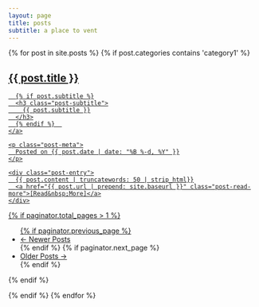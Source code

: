 ```yaml
---
layout: page
title: posts
subtitle: a place to vent
---
```


<!--## Posty Postyarychiii-->

<!--
{% for post in site.posts %}
{% if post.categories contains 'category1' %}
  <div class="post">
    <h3 class="title"><a href="{{ post.url }}">{{ post.title }}</a></h3>
    <p class="meta">{{ post.date | date_to_string}}</p>
    <div class="entry">
     {{ post.content | strip_html | truncatewords: 100 }}
    </div>
 </div>
{% endif %}
{% endfor %}
-->


{% for post in site.posts %}
{% if post.categories contains 'category1' %}
<div class="posts-list">

  <article class="post-preview">
    <a href="{{ post.url | prepend: site.baseurl }}">
	  <h2 class="post-title">{{ post.title }}</h2>
	
	  {% if post.subtitle %}
	  <h3 class="post-subtitle">
	    {{ post.subtitle }}
	  </h3>
	  {% endif %}  
    </a>

    <p class="post-meta">
      Posted on {{ post.date | date: "%B %-d, %Y" }}
    </p>
  
    <div class="post-entry">
      {{ post.content | truncatewords: 50 | strip_html}}
	  <a href="{{ post.url | prepend: site.baseurl }}" class="post-read-more">[Read&nbsp;More]</a>
    </div>
  
   </article>
</div>

{% if paginator.total_pages > 1 %}
<ul class="pager main-pager">
  {% if paginator.previous_page %}
  <li class="previous">
    <a href="{{ paginator.previous_page_path | prepend: site.baseurl | replace: '//', '/' }}">&larr; Newer Posts</a>
  </li>
  {% endif %}
  {% if paginator.next_page %}
  <li class="next">
    <a href="{{ paginator.next_page_path | prepend: site.baseurl | replace: '//', '/' }}">Older Posts &rarr;</a>
  </li>
  {% endif %}
</ul>
{% endif %}

{% endif %}
{% endfor %}





<!--
{% for post in site.posts %}
{% if post.categories contains 'category1' %}
   * {{ post.date | date_to_string }} &raquo; [ {{ post.title }} ]({{ post.url }})
{% endif %}
{% endfor %}
-->

<!--
layout: default
title: Blog1
category: blog1
-->
